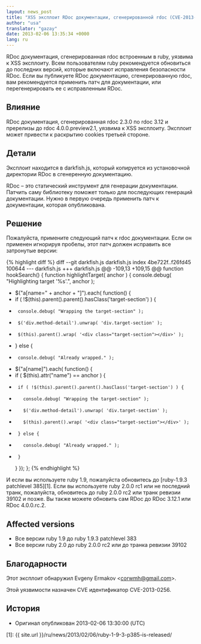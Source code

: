 ```yaml
---
layout: news_post
title: "XSS эксплоит RDoc документации, сгенерированной rdoc (CVE-2013-0256)"
author: "usa"
translator: "gazay"
date: 2013-02-06 13:35:34 +0000
lang: ru
---
```


RDoc документация, сгенерированная rdoc встроенным в ruby, уязвима к XSS
эксплоиту. Всем пользователям ruby рекомендуется обновиться до последних
версий, которые включают исправления безопасности RDoc. Если вы
публикуете RDoc документацию, сгенерированную rdoc, вам рекомендуется
применить патч для документации, или перегенерировать ее с исправленным
RDoc.

## Влияние

RDoc документация, сгенерированная rdoc 2.3.0 по rdoc 3.12 и пререлизы
до rdoc 4.0.0.preview2.1, уязвима к XSS эксплоиту. Эксплоит может
привести к раскрытию cookies третьей стороне.

## Детали

Эксплоит находится в darkfish.js, который копируется из установочной
директории RDoc в сгенеренную документацию.

RDoc – это статический инструмент для генерации документации. Патчить
саму библиотеку поможет только для последующих генераций документации.
Нужно в первую очередь применить патч к документации, которая
опубликована.

## Решение

Пожалуйста, примените следующий патч к rdoc документации. Если он
применен игнорируя пробелы, этот патч должен исправить все затронутые
версии:

{% highlight diff %}
diff --git darkfish.js darkfish.js
index 4be722f..f26fd45 100644
--- darkfish.js
+++ darkfish.js
@@ -109,13 +109,15 @@ function hookSearch() {
 function highlightTarget( anchor ) {
   console.debug( "Highlighting target '%s'.", anchor );

-  $("a[name=" + anchor + "]").each( function() {
-    if ( !$(this).parent().parent().hasClass('target-section') ) {
-      console.debug( "Wrapping the target-section" );
-      $('div.method-detail').unwrap( 'div.target-section' );
-      $(this).parent().wrap( '<div class="target-section"></div>' );
-    } else {
-      console.debug( "Already wrapped." );
+  $("a[name]").each( function() {
+    if ( $(this).attr("name") == anchor ) {
+      if ( !$(this).parent().parent().hasClass('target-section') ) {
+        console.debug( "Wrapping the target-section" );
+        $('div.method-detail').unwrap( 'div.target-section' );
+        $(this).parent().wrap( '<div class="target-section"></div>' );
+      } else {
+        console.debug( "Already wrapped." );
+      }
     }
   });
 };
{% endhighlight %}

И если вы используете ruby 1.9, пожалуйста обновитесь до [ruby-1.9.3 patchlevel
385][1]. Если вы используете ruby 2.0.0 rc1 или не последний транк, пожалуйста,
обновитесь до ruby 2.0.0 rc2 или транк ревизии 39102 и позже. Вы также
можете обновить сам RDoc до RDoc 3.12.1 или RDoc 4.0.0.rc.2.

## Affected versions

* Все версии ruby 1.9 до ruby 1.9.3 patchlevel 383
* Все версии ruby 2.0 до ruby 2.0.0 rc2 или до транка ревизии 39102

## Благодарности

Этот эксплоит обнаружил Evgeny Ermakov &lt;corwmh@gmail.com&gt;.

Этой уязвимости назначен CVE идентификатор CVE-2013-0256.

## История

* Оригинал опубликован 2013-02-06 13:30:00 (UTC)



[1]: {{ site.url }}/ru/news/2013/02/06/ruby-1-9-3-p385-is-released/
